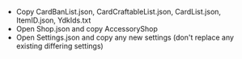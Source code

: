 - Copy CardBanList.json, CardCraftableList.json, CardList.json, ItemID.json, YdkIds.txt
- Open Shop.json and copy AccessoryShop
- Open Settings.json and copy any new settings (don't replace any existing differing settings)